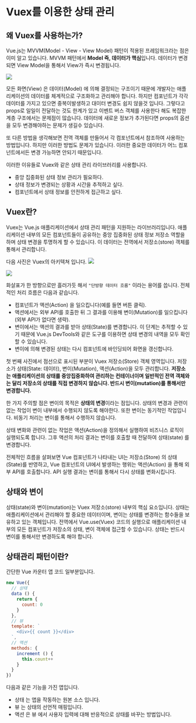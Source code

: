 # Vuex를 이용한 상태 관리

## 왜 Vuex를 사용하는가?

Vue.js는 MVVM(Model - View - View Model) 패턴이 적용된 프레임워크라는 점은 이미 알고 있습니다. MVVM 패턴에서 **Model 즉, 데이터가 핵심**입니다. 데이터가 변경되면 View Model을 통해서 View가 즉시 변경됩니다.

![](https://t1.daumcdn.net/cfile/tistory/2352BF33586C625E23)

모든 화면(View) 은 데이터(Model) 에 의해 결정되는 구조이기 때문에 개발자는 애플리케이션의 데이터를 체계적으로 구조화하고 관리해야 합니다. 하지만 컴포넌트가 각각데이터를 가지고 있으면 중복이발생하고 대이터 변경도 쉽지 않을것 입니다. 그렇다고 props로 일일이 전달하는 것도 한계가 있고 이벤트 버스 객체를 사용한다 해도 복잡한 계층 구조에서는 문제점이 많습니다. 데이터에 새로운 정보가 추가된다면 props의 옵션을 모두 변경해야하는 문제가 생길수 있습니다.

또 다른 방법을 생각해보면 전역 객체를 만들어서 각 컴포넌트에서 참조하여 사용하는 방법입니다. 하지만 이러한 방법도 문제가 있습니다. 이러한 중요한 데이터가 어느 컴포넌트에서든 변경 가능하면 안되기 때문입니다.

이러한 이유들로 Vuex와 같은 상태 관리 라이브러리를 사용합니다.

- 중앙 집중화된 상태 정보 관리가 필요하다.
- 상태 정보가 변경되는 상황과 시간을 추적하고 싶다.
- 컴포넌트에서 상태 정보를 안전하게 접근하고 싶다.

## Vuex란?

Vuex는 Vue.js 애플리케이션에서 상태 관리 패턴을 지원하는 라이브러리입니다. 애플리케이션 내부의 모든 컴포넌트들이 공유하는 중앙 집중화된 상태 정보 저장소 역할을 하며 상태 변경을 투명하게 할 수 있습니다. 이 데이터는 전역에서 저장소(store) 객체를 통해서 관리합니다.

다음 사진은 Vuex의 아키텍쳐 입니다.
![](https://joshua1988.github.io/images/posts/web/vuejs/vuex-1/vuex-diagram.png)

![](https://joshua1988.github.io/images/posts/web/vuejs/vuex-1/vuex-state-one-way-data-flow.png)

화살표가 한 방향으로만 흘러가듯 해서 `"단방향 데이터 흐름"` 이라는 용어를 씁니다. 전체적인 처리 흐름은 다음과 같습니다.

- 컴포넌트가 액션(Action) 을 일으킵니다(예를 들면 버튼 클릭).
- 액션에서는 외부 API를 호출한 뒤 그 결과를 이용해 변이(Mutation)를 일으킵니다(외부 API가 없다면 생략).
- 변이에서는 액션의 결과를 받아 상태(State)를 변경합니다. 이 단계는 추적할 수 있기 때문에 Vue.js DevTools와 같은 도구를 이용하면 상태 변경의 내역을 모두 확인할 수 있습니다.
- 변이에 의해 변경된 상태는 다시 컴포넌트에 바인딩되어 화면을 갱신합니다.

첫 번째 사진에서 점선으로 표시된 부분이 Vuex 저장소(Store) 객체 영역입니다. 저장소가 상태(State: 데이터), 변이(Mutation), 액션(Action)을 모두 관리합니다. **저장소는 애플리케이션의 상태를 중앙집중화하여 관리하는 컨테이너이며 일반적인 전역 객체와는 달리 저장소의 상태를 직접 변경하지 않습니다. 반드시 변이(mutation)를 통해서만 변경합니다.**

한 가지 주의할 점은 변이의 목적은 **상태의 변경**이라는 점입니다. 상태의 변경과 관련이 없는 작업이 변이 내부에서 수행되지 않도록 해야한다. 또한 변이는 동기적인 작업입니다. 비동기 처리는 변이를 통해서 수행하지 않습니다.

상태 변화와 관련이 없는 작업은 액션(Action)을 정의해서 실행하여 비즈니스 로직이 실행되도록 합니다. 그후 액션의 처리 결과는 변이를 호출할 때 전달하여 상태(state) 를 변경합니다.

전체적인 흐름을 살펴보면 Vue 컴포넌트가 나타내는 UI는 저장소(Store) 의 상태(State)를 반영하고, Vue 컴포넌트의 UI에서 발생하는 행위는 액션(Action) 을 통해 외부 API를 호출합니다. API 실행 결과는 변이를 통해서 다시 상태를 변화시킵니다.

## 상태와 변이

상태(state)와 변이(mutation)는 Vuex 저장소(store) 내부의 핵심 요소입니다. 상태는 애플리케이션에서 관리해야 할 중요한 데이터이며, 변이는 상태를 변경하는 함수들을 보유하고 있는 객체입니다. 전역에서 Vue.use(Vuex) 코드의 실행으로 애플리케이션 내부의 모든 컴포넌트가 저장소의 상태, 변이 객체에 접근할 수 있습니다. 상태는 반드시 변이를 통해서만 변경하도록 해야 합니다.

## 상태관리 패턴이란?

간단한 Vue 카운터 앱 코드 일부분입니다.

```Vue.js
new Vue({
  // 상태
  data () {
    return {
      count: 0
    }
  },
  // 뷰
  template: `
    <div>{{ count }}</div>
  `,
  // 액션
  methods: {
    increment () {
      this.count++
    }
  }
})
```
다음과 같은 기능을 가진 앱입니다.

- 상태 는 앱을 작동하는 원본 소스 입니다.
- 뷰 는 상태의 선언적 매핑입니다.
- 액션 은 뷰 에서 사용자 입력에 대해 반응적으로 상태를 바꾸는 방법입니다.
